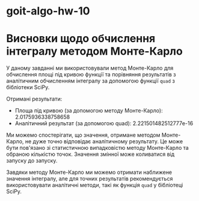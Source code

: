 # goit-algo-hw-10

# Висновки щодо обчислення інтегралу методом Монте-Карло

У даному завданні ми використовували метод Монте-Карло для обчислення площі під кривою функції та порівняння результатів з аналітичним обчисленням інтегралу за допомогою функції `quad` з бібліотеки SciPy.

Отримані результати:

- Площа під кривою (за допомогою методу Монте-Карло): 2.0175936338758658
- Аналітичний результат (за допомогою quad): 2.221501482512777e-16

Ми можемо спостерігати, що значення, отримане методом Монте-Карло, не дуже точно відповідає аналітичному результату. Це може бути пов'язано зі статистичною випадковістю методу Монте-Карло та обраною кількістю точок. Значення змінної може коливатися від запуску до запуску.

Завдяки методу Монте-Карло ми можемо отримати наближене значення інтегралу, але для точних результатів рекомендується використовувати аналітичні методи, такі як функція `quad` у бібліотеці SciPy.

